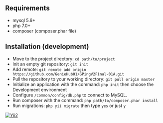 Requirements
------------
- mysql 5.6+
- php 7.0+
- composer (composer.phar file)

Installation (development)
------------
- Move to the project directory: `cd path/to/project`
- Init an empty git repository: `git init`
- Add remote: `git remote add origin https://github.com/GenieHub01/GPingV2Final-01A.git`
- Pull the repository to your working directory: `git pull origin master`
- Initialize an application with the command: `php init`
then choose the Development environment
- Configure `/common/config/db.php` to connect to MySQL.
- Run composer with the command: `php path/to/composer.phar install`
- Run migrations: `php yii migrate` then type `yes` or just `y`

[![Yii2](https://img.shields.io/badge/Powered_by-Yii_Framework-green.svg?style=flat)](https://www.yiiframework.com/)
 